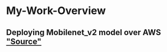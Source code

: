 # My-Work-Overview


## Deploying Mobilenet_v2 model over AWS ["Source"](https://github.com/EVA4-RS-Group/Phase2/tree/master/S1_aws_lambda_mobilenet_v2)
